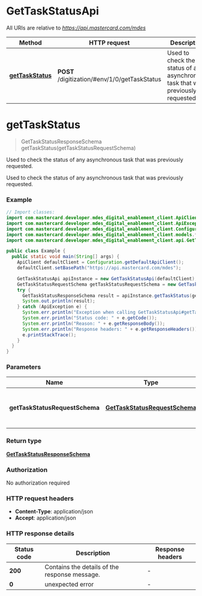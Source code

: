 # GetTaskStatusApi

All URIs are relative to *https://api.mastercard.com/mdes*

Method | HTTP request | Description
------------- | ------------- | -------------
[**getTaskStatus**](GetTaskStatusApi.md#getTaskStatus) | **POST** /digitization/#env/1/0/getTaskStatus | Used to check the status of any asynchronous task that was previously requested.


<a name="getTaskStatus"></a>
# **getTaskStatus**
> GetTaskStatusResponseSchema getTaskStatus(getTaskStatusRequestSchema)

Used to check the status of any asynchronous task that was previously requested.

Used to check the status of any asynchronous task that was previously requested. 

### Example
```java
// Import classes:
import com.mastercard.developer.mdes_digital_enablement_client.ApiClient;
import com.mastercard.developer.mdes_digital_enablement_client.ApiException;
import com.mastercard.developer.mdes_digital_enablement_client.Configuration;
import com.mastercard.developer.mdes_digital_enablement_client.models.*;
import com.mastercard.developer.mdes_digital_enablement_client.api.GetTaskStatusApi;

public class Example {
  public static void main(String[] args) {
    ApiClient defaultClient = Configuration.getDefaultApiClient();
    defaultClient.setBasePath("https://api.mastercard.com/mdes");

    GetTaskStatusApi apiInstance = new GetTaskStatusApi(defaultClient);
    GetTaskStatusRequestSchema getTaskStatusRequestSchema = new GetTaskStatusRequestSchema(); // GetTaskStatusRequestSchema | Contains the details of the request message. 
    try {
      GetTaskStatusResponseSchema result = apiInstance.getTaskStatus(getTaskStatusRequestSchema);
      System.out.println(result);
    } catch (ApiException e) {
      System.err.println("Exception when calling GetTaskStatusApi#getTaskStatus");
      System.err.println("Status code: " + e.getCode());
      System.err.println("Reason: " + e.getResponseBody());
      System.err.println("Response headers: " + e.getResponseHeaders());
      e.printStackTrace();
    }
  }
}
```

### Parameters

Name | Type | Description  | Notes
------------- | ------------- | ------------- | -------------
 **getTaskStatusRequestSchema** | [**GetTaskStatusRequestSchema**](GetTaskStatusRequestSchema.md)| Contains the details of the request message.  | [optional]

### Return type

[**GetTaskStatusResponseSchema**](GetTaskStatusResponseSchema.md)

### Authorization

No authorization required

### HTTP request headers

 - **Content-Type**: application/json
 - **Accept**: application/json

### HTTP response details
| Status code | Description | Response headers |
|-------------|-------------|------------------|
**200** | Contains the details of the response message.  |  -  |
**0** | unexpected error  |  -  |

